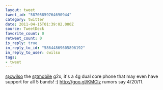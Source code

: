 ```yaml
---
layout: tweet
tweet_id: "58705859764690944"
category: twitter
date: 2011-04-15T01:39:02.000Z
source: TweetDeck
favorite_count: 0
retweet_count: 0
is_reply: true
in_reply_to_id: "58644869605896192"
in_reply_to_user: cwilso
tags:
- tweet
---
```


[@cwilso](https://twitter.com/@cwilso) the [@tmobile](https://twitter.com/@tmobile) g2x, it's a 4g dual core phone that may even have support for all 5 bands! :) http://goo.gl/KMClz rumors say 4/20/11.
